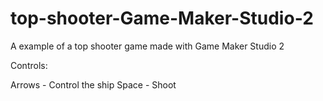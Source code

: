 # top-shooter-Game-Maker-Studio-2
A example of a top shooter game made with Game Maker Studio 2

Controls:

Arrows - Control the ship
Space - Shoot
